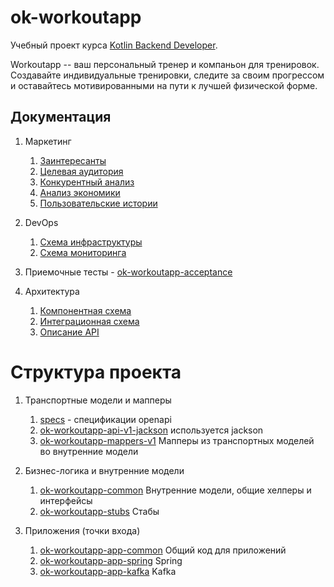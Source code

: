# ok-workoutapp

Учебный проект курса
[Kotlin Backend Developer](https://otus.ru/lessons/kotlin/?int_source=courses_catalog&int_term=programming).


Workoutapp -- ваш персональный тренер и компаньон для тренировок. Создавайте индивидуальные
тренировки, следите за своим прогрессом и оставайтесь мотивированными на пути к лучшей физической форме.


## Документация

1. Маркетинг
    1. [Заинтересанты](./docs/01-marketing/02-stakeholders.md)
    2. [Целевая аудитория](./docs/01-marketing/01-target-audience.md)
    3. [Конкурентный анализ](./docs/01-marketing/03-concurrency.md)
    4. [Анализ экономики](./docs/01-marketing/04-economy.md)
    5. [Пользовательские истории](./docs/01-marketing/05-user-stories.md)

2. DevOps
   1. [Схема инфраструктуры](./docs/02-devops/01-infrastruture.md)
   2. [Схема мониторинга](./docs/02-devops/02-monitoring.md)

3. Приемочные тесты - [ok-workoutapp-acceptance](ok-workoutapp-acceptance)

4. Архитектура
   1. [Компонентная схема](./docs/04-architecture/01-arch.md)
   2. [Интеграционная схема](./docs/04-architecture/02-integration.md)
   3. [Описание API](./docs/04-architecture/03-api.md)

# Структура проекта

1. Транспортные модели и мапперы
   1. [specs](specs) - спецификации openapi
   2. [ok-workoutapp-api-v1-jackson](ok-workoutapp-api-v1-jackson) используется jackson
   3. [ok-workoutapp-mappers-v1](ok-workoutapp-mappers-v1) Мапперы из транспортных моделей во внутренние модели

2. Бизнес-логика и внутренние модели
   1. [ok-workoutapp-common](ok-workoutapp-common) Внутренние модели, общие хелперы и интерфейсы
   2. [ok-workoutapp-stubs](ok-workoutapp-stubs) Стабы

3. Приложения (точки входа)
   1. [ok-workoutapp-app-common](ok-workoutapp-app-common) Общий код для приложений
   2. [ok-workoutapp-app-spring](ok-workoutapp-app-spring) Spring
   3. [ok-workoutapp-app-kafka](ok-workoutapp-app-kafka) Kafka
